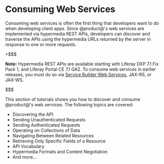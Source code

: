 # Consuming Web Services [](id=consuming-web-services)

Consuming web services is often the first thing that developers want to do when 
developing client apps. Since @product@'s web services are implemented via 
hypermedia REST APIs, developers can discover and traverse the APIs using the 
hypermedia URLs returned by the server in response to one or more requests. 

+$$$

**Note:** Hypermedia REST APIs are available starting with Liferay DXP 7.1 Fix 
Pack 1, and Liferay Portal CE 7.1 GA2. To consume web services in earlier 
releases, you must do so via 
[Service Builder Web Services](/develop/tutorials/-/knowledge_base/7-1/service-builder-web-services), 
JAX-RS, or JAX-WS. 

$$$

This section of tutorials shows you how to discover and consume @product@'s web 
services. The following topics are covered:

-   Discovering the API
-   Sending Unauthenticated Requests
-   Sending Authenticated Requests
-   Operating on Collections of Data
-   Navigating Between Related Resources
-   Retrieving Only Specific Fields of a Resource
-   API Vocabulary
-   Hypermedia Formats and Content Negotiation
-   And more...

